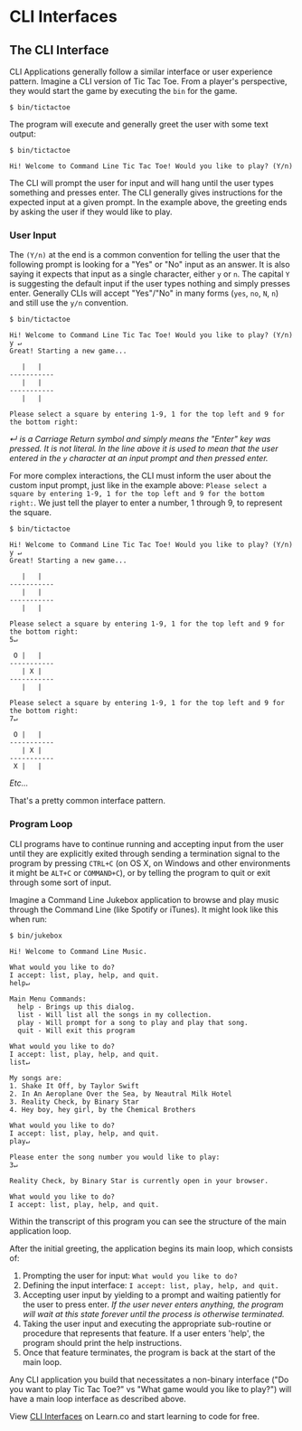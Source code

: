 # CLI Interfaces

## The CLI Interface

CLI Applications generally follow a similar interface or user experience pattern. Imagine a CLI version of Tic Tac Toe. From a player's perspective, they would start the game by executing the `bin` for the game.

```
$ bin/tictactoe
```

The program will execute and generally greet the user with some text output:

```
$ bin/tictactoe

Hi! Welcome to Command Line Tic Tac Toe! Would you like to play? (Y/n)

```

The CLI will prompt the user for input and will hang until the user types something and presses enter. The CLI generally gives instructions for the expected input at a given prompt. In the example above, the greeting ends by asking the user if they would like to play. 

### User Input

The `(Y/n)` at the end is a common convention for telling the user that the following prompt is looking for a "Yes" or "No" input as an answer. It is also saying it expects that input as a single character, either `y` or `n`. The capital `Y` is suggesting the default input if the user types nothing and simply presses enter. Generally CLIs will accept "Yes"/"No" in many forms (`yes`, `no`, `N`, `n`) and still use the `y/n` convention.

```
$ bin/tictactoe

Hi! Welcome to Command Line Tic Tac Toe! Would you like to play? (Y/n)
y ↵
Great! Starting a new game...

   |   |   
-----------
   |   |   
-----------
   |   |   

Please select a square by entering 1-9, 1 for the top left and 9 for the bottom right:

```
*↵ is a Carriage Return symbol and simply means the "Enter" key was pressed. It is not literal. In the line above it is used to mean that the user entered in the `y` character at an input prompt and then pressed enter.*

For more complex interactions, the CLI must inform the user about the custom input prompt, just like in the example above: `Please select a square by entering 1-9, 1 for the top left and 9 for the bottom right:`. We just tell the player to enter a number, 1 through 9, to represent the square.

```
$ bin/tictactoe

Hi! Welcome to Command Line Tic Tac Toe! Would you like to play? (Y/n)
y ↵
Great! Starting a new game...

   |   |   
-----------
   |   |   
-----------
   |   |   

Please select a square by entering 1-9, 1 for the top left and 9 for the bottom right:
5↵

 O |   |   
-----------
   | X |   
-----------
   |   |   

Please select a square by entering 1-9, 1 for the top left and 9 for the bottom right:
7↵

 O |   |   
-----------
   | X |   
-----------
 X |   |   
```
*Etc...*

That's a pretty common interface pattern.

### Program Loop

CLI programs have to continue running and accepting input from the user until they are explicitly exited through sending a termination signal to the program by pressing `CTRL+C` (on OS X, on Windows and other environments it might be `ALT+C` or `COMMAND+C`), or by telling the program to quit or exit through some sort of input.

Imagine a Command Line Jukebox application to browse and play music through the Command Line (like Spotify or iTunes). It might look like this when run:

```
$ bin/jukebox

Hi! Welcome to Command Line Music.

What would you like to do?
I accept: list, play, help, and quit.
help↵

Main Menu Commands:
  help - Brings up this dialog.
  list - Will list all the songs in my collection.
  play - Will prompt for a song to play and play that song.
  quit - Will exit this program

What would you like to do?
I accept: list, play, help, and quit.
list↵

My songs are:
1. Shake It Off, by Taylor Swift
2. In An Aeroplane Over the Sea, by Neautral Milk Hotel
3. Reality Check, by Binary Star
4. Hey boy, hey girl, by the Chemical Brothers

What would you like to do?
I accept: list, play, help, and quit.
play↵

Please enter the song number you would like to play:
3↵

Reality Check, by Binary Star is currently open in your browser.

What would you like to do?
I accept: list, play, help, and quit.
```

Within the transcript of this program you can see the structure of the main application loop.

After the initial greeting, the application begins its main loop, which consists of:

1. Prompting the user for input: `What would you like to do?`
2. Defining the input interface: `I accept: list, play, help, and quit.`
3. Accepting user input by yielding to a prompt and waiting patiently for the user to press enter. *If the user never enters anything, the program will wait at this state forever until the process is otherwise terminated.*
4. Taking the user input and executing the appropriate sub-routine or procedure that represents that feature. If a user enters 'help', the program should print the help instructions.
5. Once that feature terminates, the program is back at the start of the main loop.

Any CLI application you build that necessitates a non-binary interface ("Do you want to play Tic Tac Toe?" vs "What game would you like to play?") will have a main loop interface as described above. 
<p data-visibility='hidden'>View <a href='https://learn.co/lessons/cli-interfaces-readme' title='CLI Interfaces'>CLI Interfaces</a> on Learn.co and start learning to code for free.</p>
